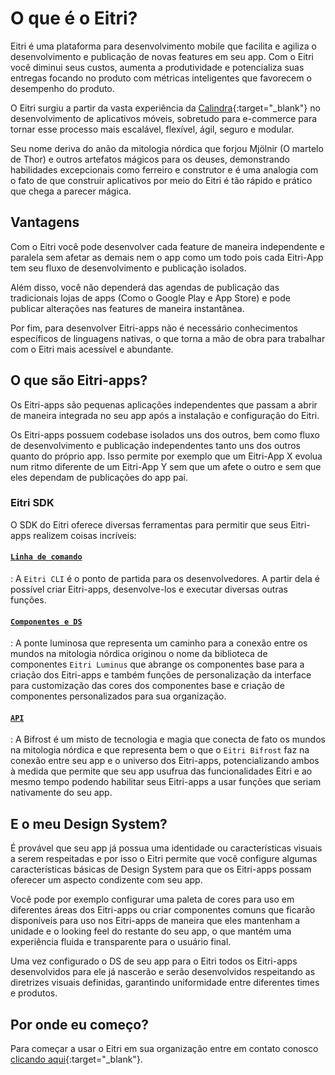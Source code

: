 # O que é o Eitri?

Eitri é uma plataforma para desenvolvimento mobile que facilita e agiliza o desenvolvimento e publicação de novas features em seu app. Com o Eitri você diminui seus custos, aumenta a produtividade e potencializa suas entregas focando no produto com métricas inteligentes que favorecem o desempenho do produto.

O Eitri surgiu a partir da vasta experiência da [Calindra](https://calindra.com.br){:target="_blank"} no desenvolvimento de aplicativos móveis, sobretudo para e-commerce para tornar esse processo mais escalável, flexível, ágil, seguro e modular.

Seu nome deriva do anão da mitologia nórdica que forjou Mjölnir (O martelo de Thor) e outros artefatos mágicos para os deuses, demonstrando habilidades excepcionais como ferreiro e construtor e é uma analogia com o fato de que construir aplicativos por meio do Eitri é tão rápido e prático que chega a parecer mágica.


## Vantagens

Com o Eitri você pode desenvolver cada feature de maneira independente e paralela sem afetar as demais nem o app como um todo pois cada Eitri-App tem seu fluxo de desenvolvimento e publicação isolados.

Além disso, você não dependerá das agendas de publicação das tradicionais lojas de apps (Como o Google Play e App Store) e pode publicar alterações nas features de maneira instantânea.

Por fim, para desenvolver Eitri-apps não é necessário conhecimentos específicos de linguagens nativas, o que torna a mão de obra para trabalhar com o Eitri mais acessível e abundante.

## O que são Eitri-apps?

Os Eitri-apps são pequenas aplicações independentes que passam a abrir de maneira integrada no seu app após a instalação e configuração do Eitri.

Os Eitri-apps possuem codebase isolados uns dos outros, bem como fluxo de desenvolvimento e publicação independentes tanto uns dos outros quanto do próprio app. Isso permite por exemplo que um Eitri-App X evolua num ritmo diferente de um Eitri-App Y sem que um afete o outro e sem que eles dependam de publicações do app pai.

### Eitri SDK

O SDK do Eitri oferece diversas ferramentas para permitir que seus Eitri-apps realizem coisas incríveis:

#### [`Linha de comando`](eitri-cli)

:   A `Eitri CLI` é o ponto de partida para os desenvolvedores. A partir dela é possível criar Eitri-apps, desenvolve-los e executar diversas outras funções.

#### [`Componentes e DS`](eitri-luminus)

:   A ponte luminosa que representa um caminho para a conexão entre os mundos na mitologia nórdica originou o nome da biblioteca de componentes `Eitri Luminus` que abrange os componentes base para a criação dos Eitri-apps e também funções de personalização da interface para customização das cores dos componentes base e criação de componentes personalizados para sua organização.

#### [`API`](eitri-bifrost)

:   A Bifrost é um misto de tecnologia e magia que conecta de fato os mundos na mitologia nórdica e que representa bem o que o `Eitri Bifrost` faz na conexão entre seu app e o universo dos Eitri-apps, potencializando ambos à medida que permite que seu app usufrua das funcionalidades Eitri e ao mesmo tempo podendo habilitar seus Eitri-apps a usar funções que seriam nativamente do seu app.

## E o meu Design System?

É provável que seu app já possua uma identidade ou características visuais a serem respeitadas e por isso o Eitri permite que você configure algumas características básicas de Design System para que os Eitri-apps possam oferecer um aspecto condizente com seu app.

Você pode por exemplo configurar uma paleta de cores para uso em diferentes áreas dos Eitri-apps ou criar componentes comuns que ficarão disponíveis para uso nos Eitri-apps de maneira que eles mantenham a unidade e o looking feel do restante do seu app, o que mantém uma experiência fluida e transparente para o usuário final.

Uma vez configurado o DS de seu app para o Eitri todos os Eitri-apps desenvolvidos para ele já nascerão e serão desenvolvidos respeitando as diretrizes visuais definidas, garantindo uniformidade entre diferentes times e produtos.

## Por onde eu começo?

Para começar a usar o Eitri em sua organização entre em contato conosco [clicando aqui](https://www.eitri.tech/#comp-lmam48kn5){:target="_blank"}.